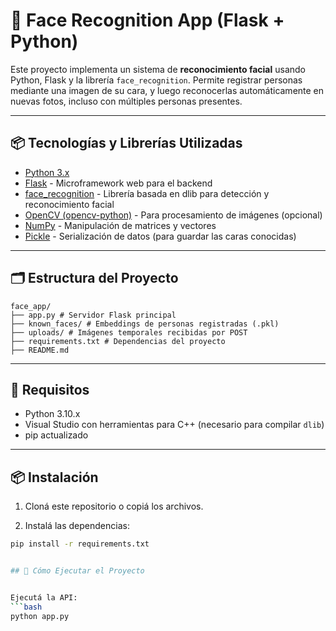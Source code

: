 # 🧠 Face Recognition App (Flask + Python)

Este proyecto implementa un sistema de **reconocimiento facial** usando Python, Flask y la librería `face_recognition`. Permite registrar personas mediante una imagen de su cara, y luego reconocerlas automáticamente en nuevas fotos, incluso con múltiples personas presentes.

---

## 📦 Tecnologías y Librerías Utilizadas

- [Python 3.x](https://www.python.org/)
- [Flask](https://flask.palletsprojects.com/) - Microframework web para el backend
- [face_recognition](https://github.com/ageitgey/face_recognition) - Librería basada en dlib para detección y reconocimiento facial
- [OpenCV (opencv-python)](https://pypi.org/project/opencv-python/) - Para procesamiento de imágenes (opcional)
- [NumPy](https://numpy.org/) - Manipulación de matrices y vectores
- [Pickle](https://docs.python.org/3/library/pickle.html) - Serialización de datos (para guardar las caras conocidas)

---

## 🗂️ Estructura del Proyecto
```text
face_app/
├── app.py # Servidor Flask principal
├── known_faces/ # Embeddings de personas registradas (.pkl)
├── uploads/ # Imágenes temporales recibidas por POST
├── requirements.txt # Dependencias del proyecto
├── README.md
```

---

## 🔧 Requisitos

- Python 3.10.x
- Visual Studio con herramientas para C++ (necesario para compilar `dlib`)
- pip actualizado

---

## 📦 Instalación

1. Cloná este repositorio o copiá los archivos.

2. Instalá las dependencias:

```bash
pip install -r requirements.txt


## 🚀 Cómo Ejecutar el Proyecto


Ejecutá la API:
```bash
python app.py
